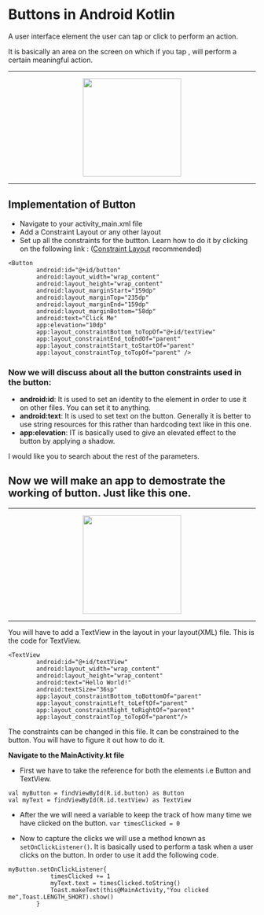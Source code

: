 
# Buttons in Android Kotlin

A user interface element the user can tap or click to perform an action.

It is basically an area on the screen on which if you tap , will perform a certain meaningful action.
<hr>
<p align = "center">
<img src = "https://user-images.githubusercontent.com/59731205/135919821-941b5975-28ff-4e3d-aadc-ad0b219d4d2a.jpg" width = 200>
<p/>
<hr>

## Implementation of Button
* Navigate to your activity_main.xml file
* Add a Constraint Layout or any other layout 
* Set up all the constraints for the buttton. Learn how to do it by clicking on the following link : ([Constraint Layout](https://github.com/girlscript/winter-of-contributing/blob/Android_Development_With_Kotlin/Android_Development_with_Kotlin/07.%20View%20Groups/07.4%20Constraint%20Layout.md) recommended)

```
<Button
        android:id="@+id/button"
        android:layout_width="wrap_content"
        android:layout_height="wrap_content"
        android:layout_marginStart="159dp"
        android:layout_marginTop="235dp"
        android:layout_marginEnd="159dp"
        android:layout_marginBottom="58dp"
        android:text="Click Me"
        app:elevation="10dp"
        app:layout_constraintBottom_toTopOf="@+id/textView"
        app:layout_constraintEnd_toEndOf="parent"
        app:layout_constraintStart_toStartOf="parent"
        app:layout_constraintTop_toTopOf="parent" />

```

### Now we will discuss about all the button constraints used in the button:

* __android:id__: It is used to set an identity to the element in order to use it on other files. You can set it to anything.
* __android:text__: It is used to set text on the button. Generally it is better to use string resources for this rather than hardcoding text like in this one.
* __app:elevation__: IT is basically used to give an elevated effect to the button by applying a shadow.

I would like you to search about the rest of the parameters.

## Now we will make an app to demostrate the working of button. Just like this one.
<hr>
<p align = "center">
<img src = "https://user-images.githubusercontent.com/59731205/135924002-d37c05c4-a857-4029-a2b5-3f394dc5359f.gif" width = 200>
<p/>
<hr>

You will have to add a TextView in the layout in your layout(XML) file. This is the code for TextView.
```
<TextView
        android:id="@+id/textView"
        android:layout_width="wrap_content"
        android:layout_height="wrap_content"
        android:text="Hello World!"
        android:textSize="36sp"
        app:layout_constraintBottom_toBottomOf="parent"
        app:layout_constraintLeft_toLeftOf="parent"
        app:layout_constraintRight_toRightOf="parent"
        app:layout_constraintTop_toTopOf="parent"/>
```
The constraints can be changed in this file. It can be constrained to the button. You will have to figure it out how to do it.

**Navigate to the MainActivity.kt file**
* First we have to take the reference for both the elements i.e Button and TextView.

```
val myButton = findViewById(R.id.button) as Button
val myText = findViewById(R.id.textView) as TextView
```
* After the we will need a variable to keep the track of how many time we have clicked on the button.
`var timesClicked = 0`

* Now to capture the clicks we will use a method known as `setOnClickListener()`. It is basically used to perform a task when a user clicks on the button.
In order to use it add the following code.

```
myButton.setOnClickListener{
            timesClicked += 1
            myText.text = timesClicked.toString()
            Toast.makeText(this@MainActivity,"You clicked me",Toast.LENGTH_SHORT).show()
        }
```

